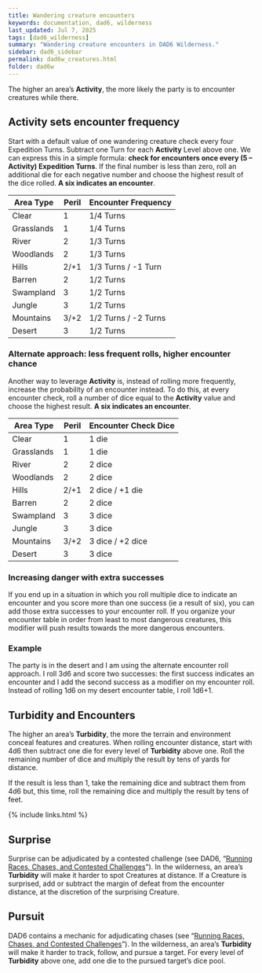 ```yaml
---
title: Wandering creature encounters
keywords: documentation, dad6, wilderness
last_updated: Jul 7, 2025
tags: [dad6_wilderness]
summary: "Wandering creature encounters in DAD6 Wilderness."
sidebar: dad6_sidebar
permalink: dad6w_creatures.html
folder: dad6w
---
```


The higher an area’s **Activity**, the more likely the party is to encounter creatures while there.

## Activity sets encounter frequency

Start with a default value of one wandering creature check every four Expedition Turns. Subtract one Turn for each **Activity** Level above one. We can express this in a simple formula: **check for encounters once every (5 – Activity) Expedition Turns**. If the final number is less than zero, roll an additional die for each negative number and choose the highest result of the dice rolled. **A six indicates an encounter**.

| Area Type  | Peril | Encounter Frequency  |
| ---------- | ----- | -------------------- |
| Clear      | 1     | 1/4 Turns            |
| Grasslands | 1     | 1/4 Turns            |
| River      | 2     | 1/3 Turns            |
| Woodlands  | 2     | 1/3 Turns            |
| Hills      | 2/+1  | 1/3 Turns / -1 Turn  |
| Barren     | 2     | 1/2 Turns            |
| Swampland  | 3     | 1/2 Turns            |
| Jungle     | 3     | 1/2 Turns            |
| Mountains  | 3/+2  | 1/2 Turns / -2 Turns |
| Desert     | 3     | 1/2 Turns            |

### Alternate approach: less frequent rolls, higher encounter chance

Another way to leverage **Activity** is, instead of rolling more frequently, increase the probability of an encounter instead. To do this, at every encounter check, roll a number of dice equal to the **Activity** value and choose the highest result. **A six indicates an encounter**.

| Area Type  | Peril | Encounter Check Dice |
| ---------- | ----- | -------------------- |
| Clear      | 1     | 1 die                |
| Grasslands | 1     | 1 die                |
| River      | 2     | 2 dice               |
| Woodlands  | 2     | 2 dice               |
| Hills      | 2/+1  | 2 dice / +1 die      |
| Barren     | 2     | 2 dice               |
| Swampland  | 3     | 3 dice               |
| Jungle     | 3     | 3 dice               |
| Mountains  | 3/+2  | 3 dice / +2 dice     |
| Desert     | 3     | 3 dice               |

### Increasing danger with extra successes

If you end up in a situation in which you roll multiple dice to indicate an encounter and you score more than one success (ie a result of six), you can add those extra successes to your encounter roll. If you organize your encounter table in order from least to most dangerous creatures, this modifier will push results towards the more dangerous encounters.

### Example

The party is in the desert and I am using the alternate encounter roll approach. I roll 3d6 and score two successes: the first success indicates an encounter and I add the second success as a modifier on my encounter roll. Instead of rolling 1d6 on my desert encounter table, I roll 1d6+1.

## Turbidity and Encounters

The higher an area’s **Turbidity**, the more the terrain and environment conceal features and creatures. When rolling encounter distance, start with 4d6 then subtract one die for every level of **Turbidity** above one. Roll the remaining number of dice and multiply the result by tens of yards for distance.

If the result is less than 1, take the remaining dice and subtract them from 4d6 but, this time, roll the remaining dice and multiply the result by tens of feet.

{% include links.html %}

## Surprise

Surprise can be adjudicated by a contested challenge (see DAD6, “[Running Races, Chases, and Contested Challenges](dad6_multi_stage.html#running-races-chases-and-contested-challenges)”). In the wilderness, an area’s **Turbidity** will make it harder to spot Creatures at distance. If a Creature is surprised, add or subtract the margin of defeat from the encounter distance, at the discretion of the surprising Creature.

## Pursuit

DAD6 contains a mechanic for adjudicating chases (see “[Running Races, Chases, and Contested Challenges](dad6_multi_stage.html#running-races-chases-and-contested-challenges)”). In the wilderness, an area’s **Turbidity** will make it harder to track, follow, and pursue a target. For every level of **Turbidity** above one, add one die to the pursued target’s dice pool.
